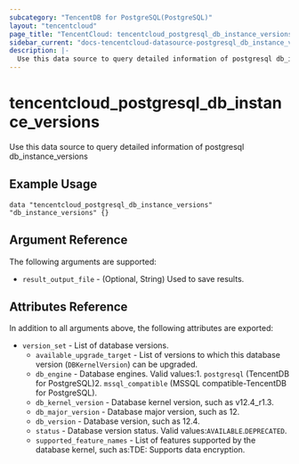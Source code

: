```yaml
---
subcategory: "TencentDB for PostgreSQL(PostgreSQL)"
layout: "tencentcloud"
page_title: "TencentCloud: tencentcloud_postgresql_db_instance_versions"
sidebar_current: "docs-tencentcloud-datasource-postgresql_db_instance_versions"
description: |-
  Use this data source to query detailed information of postgresql db_instance_versions
---
```


# tencentcloud_postgresql_db_instance_versions

Use this data source to query detailed information of postgresql db_instance_versions

## Example Usage

```hcl
data "tencentcloud_postgresql_db_instance_versions" "db_instance_versions" {}
```

## Argument Reference

The following arguments are supported:

* `result_output_file` - (Optional, String) Used to save results.

## Attributes Reference

In addition to all arguments above, the following attributes are exported:

* `version_set` - List of database versions.
  * `available_upgrade_target` - List of versions to which this database version (`DBKernelVersion`) can be upgraded.
  * `db_engine` - Database engines. Valid values:1. `postgresql` (TencentDB for PostgreSQL)2. `mssql_compatible` (MSSQL compatible-TencentDB for PostgreSQL).
  * `db_kernel_version` - Database kernel version, such as v12.4_r1.3.
  * `db_major_version` - Database major version, such as 12.
  * `db_version` - Database version, such as 12.4.
  * `status` - Database version status. Valid values:`AVAILABLE`.`DEPRECATED`.
  * `supported_feature_names` - List of features supported by the database kernel, such as:TDE: Supports data encryption.


